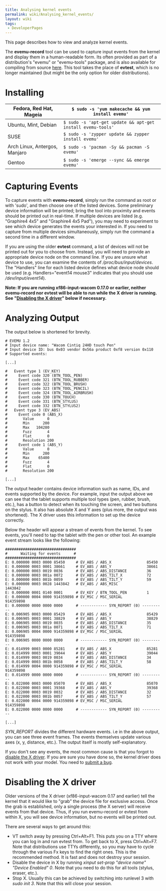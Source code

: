 ```yaml
---
title: Analysing kernel events
permalink: wiki/Analysing_kernel_events/
layout: wiki
tags:
 - DeveloperPages
---
```


This page describes how to view and analyze kernel events.

The **evemu-record** tool can be used to capture input events from the
kernel and display them in a human-readable form. Its often provided as
part of a distribution's "evemu" or "evemu-tools" package, and is also
available for compiling from source
[here](http://cgit.freedesktop.org/evtest/). This tool takes the place
of **evtest**, which is no longer maintained (but might be the only
option for older distributions).

Installing
==========

| Fedora, Red Hat, Mageia       | `$ sudo -s 'yum makecache && yum install evemu'`            |
|-------------------------------|-------------------------------------------------------------|
| Ubuntu, Mint, Debian          | `$ sudo -s 'apt-get update && apt-get install evemu-tools'` |
| SUSE                          | `$ sudo -s 'zypper update && zypper install evemu'`         |
| Arch Linux, Antergos, Manjaro | `$ sudo -s 'pacman -Sy && pacman -S evemu'`                 |
| Gentoo                        | `$ sudo -s 'emerge --sync && emerge evemu'`                 |

Capturing Events
================

To capture events with **evemu-record**, simply run the command as root
or with 'sudo', and then choose one of the listed devices. Some
preliminary device information will be printed; bring the tool into
proximity and events should be printed out in real-time. If multiple
devices are listed (e.g. "Graphire4 4x5" and "Graphire4 4x5 Pad"), you
may need to experiment to see which device generates the events your
interested in. If you need to capture from multiple devices
simultaneously, simply run the command a second time in a different
window.

If you are using the older **evtest** command, a list of devices will
not be printed out for you to choose from. Instead, you will need to
provide an appropriate device node on the command line. If you are
unsure what device to use, you can examine the contents of
*/proc/bus/input/devices*. The "Handlers" line for each listed device
defines what device node should be used (e.g. Handlers="event14 mouse3"
indicates that you should use */dev/input/event14*).

**Note: If you are running xf86-input-wacom 0.17.0 or earlier, neither
evemu-record nor evtest will be able to run while the X driver is
running. See "[Disabling the X
driver](#Disabling_the_X_driver "wikilink")" below if necessary.**

Analyzing Output
================

The output below is shortened for brevity.

    # EVEMU 1.2
    # Input device name: "Wacom Cintiq 24HD touch Pen"
    # Input device ID: bus 0x03 vendor 0x56a product 0xf8 version 0x110
    # Supported events:

    [...]

    #   Event type 1 (EV_KEY)
    #     Event code 320 (BTN_TOOL_PEN)
    #     Event code 321 (BTN_TOOL_RUBBER)
    #     Event code 322 (BTN_TOOL_BRUSH)
    #     Event code 323 (BTN_TOOL_PENCIL)
    #     Event code 324 (BTN_TOOL_AIRBRUSH)
    #     Event code 330 (BTN_TOUCH)
    #     Event code 331 (BTN_STYLUS)
    #     Event code 332 (BTN_STYLUS2)
    #   Event type 3 (EV_ABS)
    #     Event code 0 (ABS_X)
    #       Value      0
    #       Min      200
    #       Max   104280
    #       Fuzz       4
    #       Flat       0
    #       Resolution 200
    #     Event code 1 (ABS_Y)
    #       Value      0
    #       Min      200
    #       Max    65400
    #       Fuzz       4
    #       Flat       0
    #       Resolution 200

    [...]

The output header contains device information such as name, IDs, and
events supported by the device. For example, input the output above we
can see that the tablet supports multiple tool types (pen, rubber,
brush, etc.), has a button to detect when its touching the screen, and
two buttons on the stylus. It also has absolute X and Y axes (plus more,
the output was shortened). The X driver uses this information to set up
the device correctly.

Below the header will appear a stream of events from the kernel. To see
events, you'll need to tap the tablet with the pen or other tool. An
example event stream looks like the following:

    ################################
    #      Waiting for events      #
    ################################
    E: 0.000000 0003 0000 85450     # EV_ABS / ABS_X                85450
    E: 0.000000 0003 0001 38661     # EV_ABS / ABS_Y                38661
    E: 0.000000 0003 0019 0036      # EV_ABS / ABS_DISTANCE         36
    E: 0.000000 0003 001a 0072      # EV_ABS / ABS_TILT_X           72
    E: 0.000000 0003 001b 0059      # EV_ABS / ABS_TILT_Y           59
    E: 0.000000 0003 0028 1443842   # EV_ABS / ABS_MISC             1443842
    E: 0.000000 0001 0140 0001      # EV_KEY / BTN_TOOL_PEN         1
    E: 0.000000 0004 0000 914359898 # EV_MSC / MSC_SERIAL           914359898
    E: 0.000000 0000 0000 0000      # ------------ SYN_REPORT (0) ----------
    E: 0.006905 0003 0000 85429     # EV_ABS / ABS_X                85429
    E: 0.006905 0003 0001 38829     # EV_ABS / ABS_Y                38829
    E: 0.006905 0003 0019 0035      # EV_ABS / ABS_DISTANCE         35
    E: 0.006905 0003 001a 0071      # EV_ABS / ABS_TILT_X           71
    E: 0.006905 0004 0000 914359898 # EV_MSC / MSC_SERIAL           914359898
    E: 0.006905 0000 0000 0000      # ------------ SYN_REPORT (0) ----------
    E: 0.014999 0003 0000 85281     # EV_ABS / ABS_X                85281
    E: 0.014999 0003 0001 39044     # EV_ABS / ABS_Y                39044
    E: 0.014999 0003 0019 0034      # EV_ABS / ABS_DISTANCE         34
    E: 0.014999 0003 001b 0058      # EV_ABS / ABS_TILT_Y           58
    E: 0.014999 0004 0000 914359898 # EV_MSC / MSC_SERIAL           914359898
    E: 0.014999 0000 0000 0000      # ------------ SYN_REPORT (0) ----------
    E: 0.022000 0003 0000 85070     # EV_ABS / ABS_X                85070
    E: 0.022000 0003 0001 39368     # EV_ABS / ABS_Y                39368
    E: 0.022000 0003 0019 0032      # EV_ABS / ABS_DISTANCE         32
    E: 0.022000 0003 001b 0057      # EV_ABS / ABS_TILT_Y           57
    E: 0.022000 0004 0000 914359898 # EV_MSC / MSC_SERIAL           914359898
    E: 0.022000 0000 0000 0000      # ------------ SYN_REPORT (0) ----------

    [...]

*SYN\_REPORT* divides the different hardware events. i.e in the above
output, you can see three event frames. The events themselves update
various axes (x, y, distance, etc.). The output itself is mostly
self-explanatory.

If you don't see any events, the most common cause is that you forgot to
[disable the X driver](#Disabling_the_X_driver "wikilink"). If you are
sure you have done so, the kernel driver does not work with your model.
You need to [submit a bug](/wiki/Submitting_Bugs "wikilink").

Disabling the X driver
======================

Older versions of the X driver (xf86-input-wacom 0.17 and earlier) tell
the kernel that it would like to "grab" the device file for exclusive
access. Once the grab is established, only a single process (the X
server) will receive events from that device. Thus, if you run
evemu-record or evtest from within X, you will see device information,
but no events will be printed out.

There are several ways to get around this:

-   VT switch away by pressing Ctrl+Alt+F1. This puts you on a TTY where
    you can log in and run evtest from. To get back to X, press
    Ctrl+Alt+F7. Note that distributions use TTYs differently, so you
    may have to cycle through the various Fx keys to find the right
    ones. This is the recommended method. It is fast and does not
    destroy your session.
-   Disable the device in X by running *xinput set-prop "device name"
    "Device Enabled" 0*. Note that you need to do this for all tools
    (stylus, eraser, etc.).
-   Stop X. Usually this can be achieved by switching into runlevel 3
    with *sudo init 3*. Note that this will close your session.
